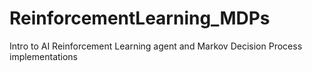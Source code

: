 # ReinforcementLearning_MDPs
Intro to AI Reinforcement Learning agent and Markov Decision Process implementations

